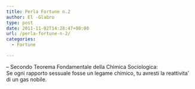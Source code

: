 ```yaml
---
title: Perla Fortune n.2
author: El -Glabro
type: post
date: 2011-11-02T14:28:47+00:00
url: /perla-fortune-n-2/
categories:
  - Fortune

---
```

&#8211; Secondo Teorema Fondamentale della Chimica Sociologica:  
Se ogni rapporto sessuale fosse un legame chimico, tu avresti la reattivita&#8217; di un gas nobile.